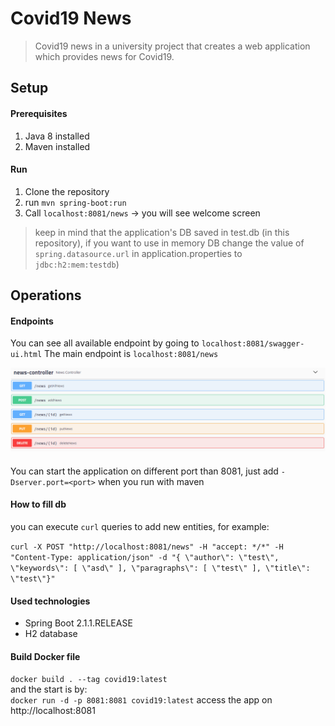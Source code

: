 # Covid19 News
> Covid19 news in a university project that creates a web application which provides news for Covid19.


## Setup
#### Prerequisites
1. Java 8 installed
1. Maven installed

#### Run
1. Clone the repository
1. run `mvn spring-boot:run`
1. Call `localhost:8081/news` &rarr; you will see welcome screen
> keep in mind that the application's DB saved in test.db (in this repository), if you want to use in memory DB change the value of `spring.datasource.url` in application.properties to `jdbc:h2:mem:testdb`)

## Operations
#### Endpoints
You can see all available endpoint by going to `localhost:8081/swagger-ui.html`
The main endpoint is `localhost:8081/news`

![asd](/docs/NewEndpoint.PNG)
####
You can start the application on different port than 8081, just add `-Dserver.port=<port>` when you run with maven

#### How to fill db
you can execute `curl` queries to add new entities, for example:

`curl -X POST "http://localhost:8081/news" -H "accept: */*" -H "Content-Type: application/json" -d "{ \"author\": \"test\", \"keywords\": [ \"asd\" ], \"paragraphs\": [ \"test\" ], \"title\": \"test\"}"` 

#### Used technologies
- Spring Boot 2.1.1.RELEASE
- H2 database

#### Build Docker file
`docker build . --tag covid19:latest`  
and the start is by:  
`docker run -d -p 8081:8081 covid19:latest`
access the app on http://localhost:8081
